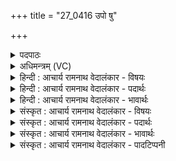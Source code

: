 +++
title = "27_0416 उपो षु"

+++
<details><summary>पदपाठः</summary>

उ꣡प꣢꣯। उ꣣। सु꣢। शृ꣣णुहि꣢। गि꣡रः꣢꣯। म꣡घ꣢꣯वन्। मा। अ꣡त꣢꣯थाः। इ꣣व। कदा꣢। नः꣣। सूनृ꣡ता꣢वतः। सु꣣। नृ꣡ता꣢꣯वतः। क꣡रः꣢꣯। इत्। अ꣣र्थ꣡या꣢से। इत्। यो꣡ज꣢꣯। नु। इ꣣न्द्र। ते। ह꣢री꣣इ꣡ति꣢। ४१६।
</details>

<details><summary>अधिमन्त्रम् (VC)</summary>

- इन्द्रः
- गोतमो राहूगणः
- पङ्क्तिः
- पञ्चमः
- ऐन्द्रं काण्डम्
</details>

<details><summary>हिन्दी : आचार्य रामनाथ वेदालंकार - विषयः</summary>

अगले मन्त्र में इन्द्र नाम से परमात्मा, अपने अन्तरात्मा वा राजा से प्रार्थना की गयी है।
</details>

<details><summary>हिन्दी : आचार्य रामनाथ वेदालंकार - पदार्थः</summary>

पदार्थान्वयभाषाः -  हे (मघवन्) ऐश्वर्यशाली, दानशील परमेश्वर, मेरे अन्तरात्मा अथवा राजन् ! तुम (गिरः) मेरी वाणियों को (सु उप-उ शृणुहि) भली-भाँति समीपता के साथ सुनो। (अतथाः इव) जैसे पहले मेरे अनुकूल थे उसके विपरीत (मा) मत होवो। तुम (कदा) कब (नः) हमें (सूनृतावतः) प्रिय-सत्य वाणियों से युक्त, वेदवाणियों से युक्त, आध्यात्मिक उषा से युक्त तथा आवश्यक भोज्य पदार्थों से युक्त (इत्) निश्चय ही (करः) करोगे? क्यों तुम (अर्थयासे इत्) माँगते ही जा रहे हो, देते नहीं? हे (इन्द्र) शक्तिशाली मेरे अन्तरात्मा ! तुम (नु) शीघ्र ही (ते) अपने (हरी) ज्ञानेन्द्रिय-कर्मेन्द्रिय रूप अश्वों को (योज) सक्रिय करो तथा श्रेष्ठ ज्ञान और श्रेष्ठ कर्म के उपार्जन द्वारा समृद्ध होवो। और, हे (इन्द्र) परमात्मन् ! तुम (ते) अपने (हरी) ऋक्-सामों को (नु) शीघ्र ही (योज) हमारे आत्मा में प्रेरित करो, जिससे सर्वविध ज्ञान और साम-संगीत से सम्पन्न होकर हम उत्कर्ष प्राप्त करें। और, हे (इन्द्र) राजन् ! तुम, हमारे समीप आने के लिए (ते) अपने (हरी) जल-अग्नि, वायु-विद्युत् आदि को (योज) विमान आदि रथों में नियुक्त करो और हमारे समीप आकर हमें अपनी सहायता का भागी करो ॥८॥ इस मन्त्र में श्लेषालङ्कार है ॥८॥
</details>

<details><summary>हिन्दी : आचार्य रामनाथ वेदालंकार - भावार्थः</summary>

भावार्थभाषाः -  सर्वैश्वर्यवान्, सफलताप्रदायक परमेश्वर का आह्वान करके तथा अपने अन्तरात्मा और राष्ट्र के राजा को उद्बोधन देकर हम समस्त अभीष्टों को प्राप्त कर सकते हैं ॥८॥
</details>

<details><summary>संस्कृत : आचार्य रामनाथ वेदालंकार - विषयः</summary>

अथेन्द्रनाम्ना परमात्मानं, स्वान्तरात्मानं, राजानं वा प्रार्थयते।
</details>

<details><summary>संस्कृत : आचार्य रामनाथ वेदालंकार - पदार्थः</summary>

पदार्थान्वयभाषाः -  हे (मघवन्) ऐश्वर्यवन् दानशील मदीय अन्तरात्मन्, परमेश्वर, राजन् वा ! त्वम् (गिरः) मम वाचः (सु उप-उ शृणुहि) सम्यक् उपशृणु, (अतथाः इव) यादृशः पूर्वं ममानुकूलः आसीः तद्विपरीतः इव (मा) मा भूः। त्वम् (कदा) कस्मिन् काले (नः) अस्मान् (सूनृतावतः) प्रियसत्यवाग्युक्तान्, वेदवाग्युक्तान्, आध्यात्मिक्या उषसा युक्तान्, भोज्यपदार्थयुक्तान् वा। सूनृता इति उषर्नाम अन्ननाम च। निघं० १।८, २।७। (इत्) निश्चयेन (करः) करिष्यसि ? करोतेर्लेटि सिपि रूपम्, विकरणव्यत्ययेन शप्। कुतः त्वम् (अर्थयासे इत्) याचसे एव, न तु ददासि। अर्थयतेर्लेटि रूपम्। हे (इन्द्र) शक्तिशालिन् मदीय अन्तरात्मन् ! त्वम् (नु) क्षिप्रम् (ते) तव (हरी) ज्ञानेन्द्रियकर्मेन्द्रियरूपौ अश्वौ (योज) युङ्क्ष्व, सक्रियान् कुरु, सज्ज्ञानसत्कर्मोपार्जनेन च समृद्धो भव। अथ च, (इन्द्र) हे परमात्मन् ! त्वम् (ते) तव (हरी) ऋक्सामे। ऋक्सामे वै हरी। श० ४।४।३।६। (नु) क्षिप्रम् (योज) अस्माकम् आत्मनि प्रेरय, येन सर्वविधज्ञानेन सामसंगीतेन च सम्पन्ना वयम् उत्कर्षं प्राप्नुयाम। अथ च (इन्द्र) हे राजन् ! त्वम् अस्मत्समीपमागन्तुम् (ते) तव (हरी) जलाग्निवायुविद्युदादिरूपौ अश्वौ (नु) क्षिप्रम् (योज) विमानादिरथेषु नियोजय। अस्मत्समीपं समागत्य चास्मान् गौरवान्वितान् त्वत्साहाय्यभाजश्च कुरु ॥८॥३ अत्र श्लेषालङ्कारः ॥८॥
</details>

<details><summary>संस्कृत : आचार्य रामनाथ वेदालंकार - भावार्थः</summary>

भावार्थभाषाः -  सर्वैश्वर्यवन्तं सफलताप्रदायकं परमेश्वरमाहूय, स्वान्तरात्मानं राष्ट्रस्य राजानं च समुद्बोध्य वयं सर्वमभीष्टं प्राप्तुं शक्नुमः ॥८॥
</details>

<details><summary>संस्कृत : आचार्य रामनाथ वेदालंकार - पादटिप्पनी</summary>

टिप्पणी:   १. ऋ० १।८२।१, ‘यदा नः सूनृतावतः कर आदर्थयास इद्’ इति पाठः। २. मा तथाः। तनु विस्तारे इत्यस्येदं रूपम्। मा विस्तारं कार्षीः, मा विलम्बिष्ठाः। शीघ्रमागच्छेत्यर्थः—इति वि०। तत्तु पदकारविरुद्धम्। ‘मा मा श्रौषीः अतथाः इव अयथार्था इव परेषां स्तुतीः—इति भ०। अतथा इव पूर्वं यथाविधस्त्वं तद्विपरीतो मा भूः, अस्मासु पूर्वं यथा अनुग्रहबुद्धियुक्तस्तथाविध एव भवेत्यर्थः—इति सा०। शब्दनिष्पत्तिं च सायणः ऋग्भाष्ये (ऋ० १।८२।१) एवं निरूपयति—तथेवाचरति तथाति ‘सर्वप्रातिपदिकेभ्य इत्येके’ का० ३।१।११।२ इति क्विप्। तथातेः अ प्रत्ययः। न तथा इव अतथाः इव। अव्ययपूर्वपदप्रकृतिस्वरत्वम् इति। (अतथा इव) प्रतिकूल इव, अत्राचारे क्विप् तदन्ताच्च प्रत्ययः—इत तत्रैव ऋग्भाष्ये द०। ३. ऋग्भाष्ये दयानन्दर्षिर्ऋचमिमाम् परमेश्वरोपासकः सेनेशः कीदृशः स्यादिति विषये व्याख्यातवान्।
</details>